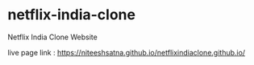 # netflix-india-clone
Netflix India Clone Website

live page link : https://niteeshsatna.github.io/netflixindiaclone.github.io/
